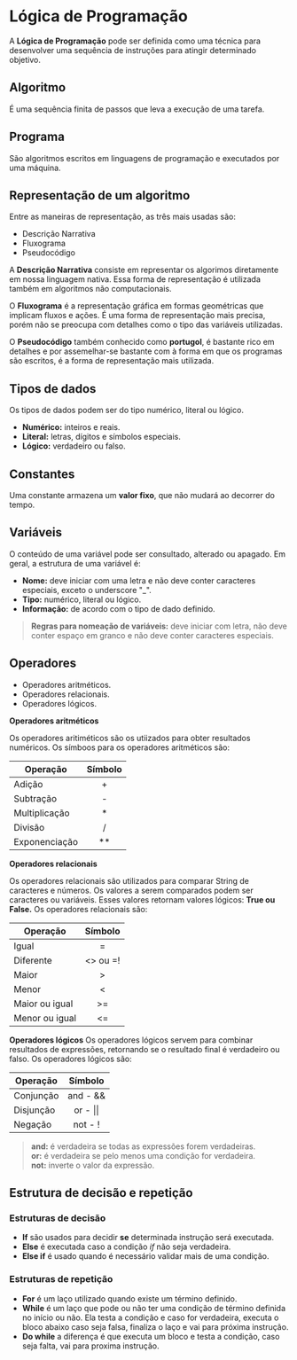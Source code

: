 # Lógica de Programação 

A **Lógica de Programação** pode ser definida como uma técnica para desenvolver uma sequência de instruções para atingir determinado objetivo. 

## Algoritmo
É uma sequência finita de passos que leva a execução de uma tarefa.

## Programa
São algoritmos escritos em linguagens de programação e executados por uma máquina. 

## Representação de um algoritmo 
Entre as maneiras de representação, as três mais usadas são: 
- Descrição Narrativa
- Fluxograma 
- Pseudocódigo

A **Descrição Narrativa** consiste em representar os algorimos diretamente em nossa linguagem nativa. Essa forma de representação é utilizada também em algoritmos não computacionais.  

O **Fluxograma** é a representação gráfica em formas geométricas que implicam fluxos e ações. É uma forma de representação mais precisa, porém não se preocupa com detalhes como o tipo das variáveis utilizadas. 

O **Pseudocódigo** também conhecido como **portugol**, é bastante rico em detalhes e por assemelhar-se bastante com à forma em que os programas são escritos, é a forma de representação mais utilizada. 

## Tipos de dados
Os tipos de dados podem ser do tipo numérico, literal ou lógico. 

- **Numérico:** inteiros e reais.
- **Literal:** letras, dígitos e símbolos especiais. 
- **Lógico:** verdadeiro ou falso.

## Constantes
Uma constante armazena um **valor fixo**, que não mudará ao decorrer do tempo.

## Variáveis
O conteúdo de uma variável pode ser consultado, alterado ou apagado. Em geral, a estrutura de uma variável é:
- **Nome:** deve iniciar com uma letra e não deve conter caracteres especiais, exceto o underscore "_".
- **Tipo:** numérico, literal ou lógico. 
- **Informação:** de acordo com o tipo de dado definido. 

> **Regras para nomeação de variáveis:** deve iniciar com letra, não deve conter espaço em granco e não deve conter caracteres especiais.

## Operadores 
- Operadores aritméticos.
- Operadores relacionais.
- Operadores lógicos.

**Operadores aritméticos**

Os operadores aritiméticos são os utiizados para obter resultados numéricos. Os símboos para os operadores aritméticos são: 

| Operação      | Símbolo |
|---------------|:-------:|
| Adição        |    +    |
| Subtração     |    -    |
| Multiplicação |    *    |
| Divisão       |    /    |
| Exponenciação |    **   |

**Operadores relacionais**

Os operadores relacionais são utilizados para comparar String de caracteres e números. Os valores a serem comparados podem ser caracteres ou variáveis. 
Esses valores retornam valores lógicos: **True ou False.**
Os operadores relacionais são:

| Operação        |  Símbolo |
|-----------------|:--------:|
| Igual           |     =    |
| Diferente       | <> ou =! |
| Maior           |     >    |
| Menor           |     <    |
| Maior ou igual  |    >=    |
| Menor ou igual  |    <=    |

**Operadores lógicos**
Os operadores lógicos servem para combinar resultados de expressões, retornando se o resultado final é verdadeiro ou falso. Os operadores lógicos são: 

| Operação | Símbolo |
|----------|:-------:|
| Conjunção     |    and - &&   |
| Disjunção     |   or - \|\|  |
| Negação      |    not - !    |

> **and:** é verdadeira se todas as expressões forem verdadeiras. <br>
> **or:** é verdadeira se pelo menos uma condição for verdadeira. <br>
> **not:** inverte o valor da expressão.

## Estrutura de decisão e repetição

### Estruturas de decisão 

- **If** são usados para decidir **se** determinada instrução será executada. 
- **Else** é executada caso a condição *if* não seja verdadeira. 
- **Else if** é usado quando é necessário validar mais de uma condição. 

### Estruturas de repetição

- **For** é um laço utilizado quando existe um término definido. 
- **While** é um laço que pode ou não ter uma condição de término definida no início ou não. Ela testa a condição e caso for verdadeira, executa o bloco abaixo caso seja falsa, finaliza o laço e vai para próxima instrução. 
- **Do while** a diferença é que executa um bloco e testa a condição, caso seja falta, vai para proxima instrução. 


